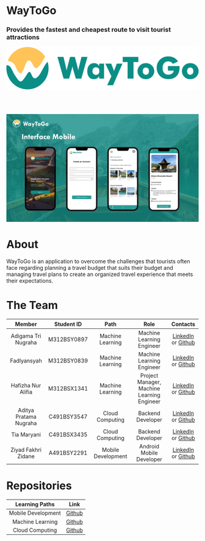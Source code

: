 # WayToGo
### Provides the fastest and cheapest route to visit tourist attractions
<img  src="https://raw.githubusercontent.com/ziyadoodle/WayToGo/main/wtg_horizontal.png" alt="waytogo" width="1000" />

<br/><br/>

<img  src="https://raw.githubusercontent.com/ziyadoodle/WayToGo/main/Screenshot%202023-12-22%20212221.png" alt="waytogo" width="1000" />

# About
WayToGo is an application to overcome the challenges that tourists often face regarding planning a travel budget that suits their budget and managing travel plans to create an organized travel experience that meets their expectations.

# The Team

|            Member           | Student ID  |        Path        |                    Role                    |                                                       Contacts                                                      |
| :-------------------------: | :--------:  | :----------------: | :----------------------------------------: | :-----------------------------------------------------------------------------------------------------------------: |
|     Adigama Tri Nugraha     | M312BSY0897 |  Machine Learning  |          Machine Learning Engineer         |              [LinkedIn](https://www.linkedin.com/in/adigama/) or [Github](https://github.com/adigamatn)             |
|         Fadlyansyah         | M312BSY0839 |  Machine Learning  |          Machine Learning Engineer         |          [LinkedIn](https://www.linkedin.com/in/fadlyansyah/) or [Github](https://github.com/Fadlyansyahh)          |
|      Hafizha Nur Alifia     | M312BSX1341 |  Machine Learning  | Project Manager, Machine Learning Engineer |           [LinkedIn](https://www.linkedin.com/in/hafizhanrlf/) or [Github](https://github.com/hafizhanrlf)          |
|    Aditya Pratama Nugraha   | C491BSY3547 |   Cloud Computing  |              Backend Developer             |             [LinkedIn](https://www.linkedin.com/in/adittyapn/) or [Github](https://github.com/Adittyapn)            |
|         Tia Maryani         | C491BSX3435 |   Cloud Computing  |              Backend Developer             |               [LinkedIn](https://www.linkedin.com/in/tyayaaa/) or [Github](https://github.com/tyayaaa)              |
|     Ziyad Fakhri Zidane     | A491BSY2291 | Mobile Development |          Android Mobile Developer          |          [LinkedIn](https://www.linkedin.com/in/ziyad-f-zidane/) or [Github](https://github.com/ziyadoodle)         |

# Repositories

|   Learning Paths   |                                   Link                                   |
| :----------------: |    :----------------------------------------------------------------:    |
| Mobile Development | [Github](https://github.com/ziyadoodle/WayToGo/tree/android-development) |
|  Machine Learning  |  [Github](https://github.com/ziyadoodle/WayToGo/tree/machine-learning)   |
|   Cloud Computing  |   [Github](https://github.com/ziyadoodle/WayToGo/tree/cloud-computing)   |
